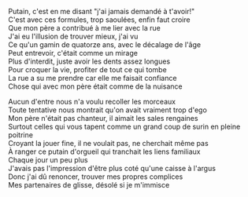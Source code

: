 Putain, c'est en me disant "j'ai jamais demandé à t'avoir!" \
C'est avec ces formules, trop saoulées, enfin faut croire \
Que mon père a contribué à me lier avec la rue \
J'ai eu l'illusion de trouver mieux, j'ai vu \
Ce qu'un gamin de quatorze ans, avec le décalage de l'âge \
Peut entrevoir, c'était comme un mirage \
Plus d'interdit, juste avoir les dents assez longues \
Pour croquer la vie, profiter de tout ce qui tombe \
La rue a su me prendre car elle me faisait confiance \
Chose qui avec mon père était comme de la nuisance

Aucun d'entre nous n'a voulu recoller les morceaux \
Toute tentative nous montrait qu'on avait vraiment trop d'ego \
Mon père n'était pas chanteur, il aimait les sales rengaines \
Surtout celles qui vous tapent comme un grand coup de surin en pleine poitrine \
Croyant la jouer fine, il ne voulait pas, ne cherchait même pas \
À ranger ce putain d'orgueil qui tranchait les liens familiaux \
Chaque jour un peu plus \
J'avais pas l'impression d'être plus coté qu'une caisse à l'argus \
Donc j'ai dû renoncer, trouver mes propres complices \
Mes partenaires de glisse, désolé si je m'immisce
